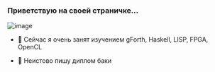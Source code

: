 ### Приветствую на своей страничке...
![image](https://user-images.githubusercontent.com/24459823/166940705-ff3a931f-fd0f-4ad9-bd3b-f87713918753.png)


- 🌱 Сейчас я очень занят изучением gForth, Haskell, LISP, FPGA, OpenCL

- 🔭 Неистово пишу диплом баки



<!--
**gHuwk/gHuwk** is a ✨ _special_ ✨ repository because its `README.md` (this file) appears on your GitHub profile.

Here are some ideas to get you started:

- 🔭 I’m currently working on ...
- 🌱 I’m currently learning ...
- 👯 I’m looking to collaborate on ...
- 🤔 I’m looking for help with ...
- 💬 Ask me about ...
- 📫 How to reach me: ...
- 😄 Pronouns: ...
- ⚡ Fun fact: ...
-->
